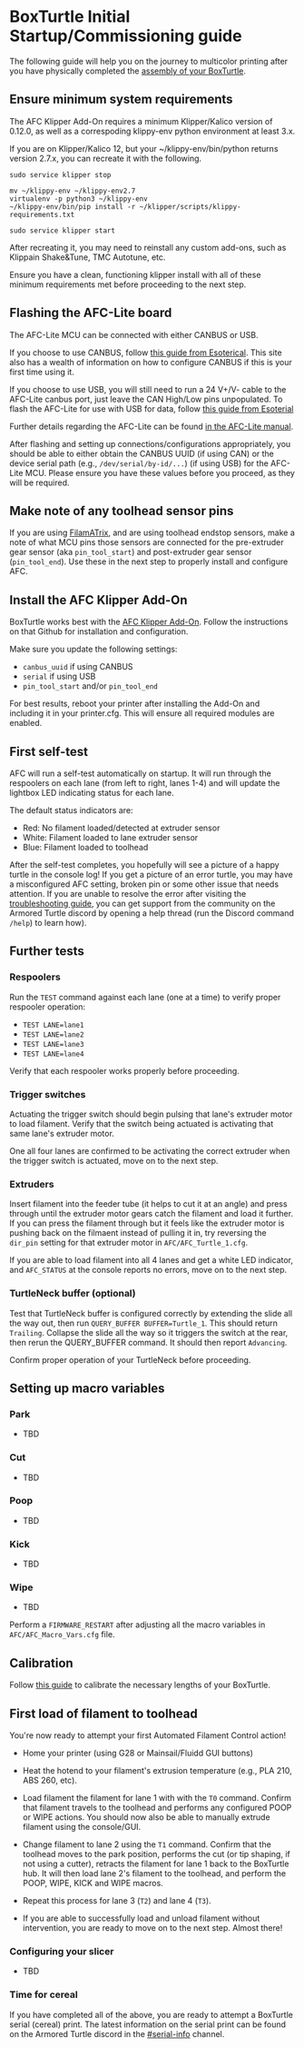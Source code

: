 # BoxTurtle Initial Startup/Commissioning guide

The following guide will help you on the journey to multicolor printing after you have physically completed the [assembly of your BoxTurtle](https://armoredturtle.xyz).

## Ensure minimum system requirements
The AFC Klipper Add-On requires a minimum Klipper/Kalico version of 0.12.0, as well as a correspoding klippy-env python environment at least 3.x.

If you are on Klipper/Kalico 12, but your ~/klippy-env/bin/python returns version 2.7.x, you can recreate it with the following.

```
sudo service klipper stop

mv ~/klippy-env ~/klippy-env2.7
virtualenv -p python3 ~/klippy-env
~/klippy-env/bin/pip install -r ~/klipper/scripts/klippy-requirements.txt

sudo service klipper start
```

After recreating it, you may need to reinstall any custom add-ons, such as Klippain Shake&Tune, TMC Autotune, etc.

Ensure you have a clean, functioning klipper install with all of these minimum requirements met before proceeding to the next step.

## Flashing the AFC-Lite board

The AFC-Lite MCU can be connected with either CANBUS or USB.

If you choose to use CANBUS, follow [this guide from Esoterical](https://canbus.esoterical.online/toolhead_flashing/common_hardware/AFC-Lite/README.html).  This site also has a wealth of information on how to configure CANBUS if this is your first time using it.

If you choose to use USB, you will still need to run a 24 V+/V- cable to the AFC-Lite canbus port, just leave the CAN High/Low pins unpopulated. To flash the AFC-Lite for use with USB for data, follow [this guide from Esoterial](https://usb.esoterical.online/hardware_config/STM32/AFC_Lite.html)

Further details regarding the AFC-Lite can be found [in the AFC-Lite manual](https://github.com/xbst/AFC-Lite/blob/master/Docs/AFC-Lite_Manual.pdf).

After flashing and setting up connections/configurations appropriately, you should be able to either obtain the CANBUS UUID (if using CAN) or the device serial path (e.g., ``/dev/serial/by-id/...``) (if using USB) for the AFC-Lite MCU.  Please ensure you have these values before you proceed, as they will be required.

## Make note of any toolhead sensor pins
If you are using [FilamATrix](https://github.com/thunderkeys/FilamATrix), and are using toolhead endstop sensors, make a note of what MCU pins those sensors are connected for the pre-extruder gear sensor (aka ``pin_tool_start``) and post-extruder gear sensor (``pin_tool_end``). Use these in the next step to properly install and configure AFC.

## Install the AFC Klipper Add-On
BoxTurtle works best with the [AFC Klipper Add-On](https://github.com/ArmoredTurtle/AFC-Klipper-Add-On). Follow the instructions on that Github for installation and configuration.

Make sure you update the following settings:
- ``canbus_uuid`` if using CANBUS
- ``serial`` if using USB
- ``pin_tool_start`` and/or ``pin_tool_end``

For best results, reboot your printer after installing the Add-On and including it in your printer.cfg.  This will ensure all required modules are enabled.

## First self-test
AFC will run a self-test automatically on startup. It will run through the respoolers on each lane (from left to right, lanes 1-4) and will update the lightbox LED indicating status for each lane.

The default status indicators are:

- Red: No filament loaded/detected at extruder sensor
- White: Filament loaded to lane extruder sensor
- Blue: Filament loaded to toolhead

After the self-test completes, you hopefully will see a picture of a happy turtle in the console log! If you get a picture of an error turtle, you may have a misconfigured AFC setting, broken pin or some other issue that needs attention. If you are unable to resolve the error after visiting the [troubleshooting guide](https://github.com/thunderkeys/AFC-Klipper-Add-On/tree/main?tab=readme-ov-file#troubleshooting), you can get support from the community on the Armored Turtle discord by opening a help thread (run the Discord command ``/help``) to learn how).

## Further tests

### Respoolers
Run the ``TEST`` command against each lane (one at a time) to verify proper respooler operation:
- ``TEST LANE=lane1``
- ``TEST LANE=lane2``
- ``TEST LANE=lane3``
- ``TEST LANE=lane4``

Verify that each respooler works properly before proceeding.

### Trigger switches
Actuating the trigger switch should begin pulsing that lane's extruder motor to load filament.  Verify that the switch being actuated is activating that same lane's extruder motor.

One all four lanes are confirmed to be activating the correct extruder when the trigger switch is actuated, move on to the next step.

### Extruders
Insert filament into the feeder tube (it helps to cut it at an angle) and press through until the extruder motor gears catch the filament and load it further.  If you can press the filament through but it feels like the extruder motor is pushing back on the filmaent instead of pulling it in, try reversing the ``dir_pin`` setting for that extruder motor in ``AFC/AFC_Turtle_1.cfg``.

If you are able to load filament into all 4 lanes and get a white LED indicator, and ``AFC_STATUS`` at the console reports no errors, move on to the next step.

### TurtleNeck buffer (optional)
Test that TurtleNeck buffer is configured correctly by extending the slide all the way out, then run ``QUERY_BUFFER BUFFER=Turtle_1``.  This should return ``Trailing``.  Collapse the slide all the way so it triggers the switch at the rear, then rerun the QUERY_BUFFER command.  It should then report ``Advancing``.

Confirm proper operation of your TurtleNeck before proceeding.

## Setting up macro variables

### Park
- TBD

### Cut
- TBD

### Poop
- TBD

### Kick
- TBD

### Wipe
- TBD

Perform a ``FIRMWARE_RESTART`` after adjusting all the macro variables in ``AFC/AFC_Macro_Vars.cfg`` file.

## Calibration
Follow [this guide](https://github.com/thunderkeys/AFC-Klipper-Add-On/blob/main/docs/Calibration.md) to calibrate the necessary lengths of your BoxTurtle.

## First load of filament to toolhead

You're now ready to attempt your first Automated Filament Control action!

- Home your printer (using G28 or Mainsail/Fluidd GUI buttons)
- Heat the hotend to your filament's extrusion temperature (e.g., PLA 210, ABS 260, etc).
- Load filament the filament for lane 1 with with the ``T0`` command. Confirm that filament travels to the toolhead and performs any configured POOP or WIPE actions.  You should now also be able to manually extrude filament using the console/GUI.
- Change filament to lane 2 using the ``T1`` command.  Confirm that the toolhead moves to the park position, performs the cut (or tip shaping, if not using a cutter), retracts the filament for lane 1 back to the BoxTurtle hub.  It will then load lane 2's filament to the toolhead, and perform the POOP, WIPE, KICK and WIPE macros.
- Repeat this process for lane 3 (``T2``) and lane 4 (``T3``).

- If you are able to successfully load and unload filament without intervention, you are ready to move on to the next step. Almost there!

### Configuring your slicer

- TBD

### Time for cereal
If you have completed all of the above, you are ready to attempt a BoxTurtle serial (cereal) print.  The latest information on the serial print can be found on the Armored Turtle discord in the [\#serial-info](https://discord.com/channels/1229586267671629945/1282095413046022214) channel.
